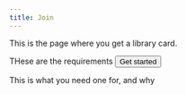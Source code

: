 ```yaml
---
title: Join
---
```


This is the page where you get a library card.

THese are the requirements
<button>Get started</button>

This is what you need one for, and why

